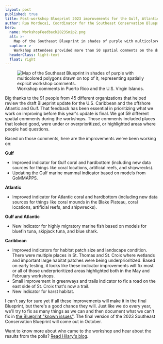 ```yaml
---
layout: post
published: true
title: Post-workshop Blueprint 2023 improvements for the Gulf, Atlantic, and Caribbean
author: Rua Mordecai, Coordinator for the Southeast Conservation Blueprint
hero:
  name: WorkshopFeedback2023Snip2.png
  alt: >-
    Map of the Southeast Blueprint in shades of purple with multicolored polygons drawn on top of it, representing spatially explicit workshop comments.
  caption: >-
    Workshop attendees provided more than 50 spatial comments on the draft version of Southeast Conservation Blueprint 2023. Here are the comments for the offshore waters of the Atlantic and Gulf.
  headerClass: light-text
  float: right
---
```


<figure>
  <img src="http://secassoutheast.org/images/WorkshopFeedback2023Snip1.png" alt="Map of the Southeast Blueprint in shades of purple with multicolored polygons drawn on top of it, representing spatially explicit workshop comments."/>
  <figcaption>Workshop comments in Puerto Rico and the U.S. Virgin Islands.</figcaption>
</figure>

Big thanks to the 91 people from 45 different organizations that helped review the draft Blueprint update for the U.S. Caribbean and the offshore Atlantic and Gulf. That feedback has been essential in prioritizing what we work on improving before this year's update is final. We got 59 different spatial comments during the workshops. Those comments included places that looked good, were under or overprioritized, or highlighted areas where people had questions. 

Based on those comments, here are the improvements we've been working on:

**Gulf**  

- Improved indicator for Gulf coral and hardbottom (including new data sources for things like coral locations, artificial reefs, and shipwrecks).
- Updating the Gulf marine mammal indicator based on models from GoMMAPPS.<!--more-->

**Atlantic**  
- Improved indicator for Atlantic coral and hardbottom (including new data sources for things like coral mounds in the Blake Plateau, coral locations, artificial reefs, and shipwrecks).

**Gulf and Atlantic**  
- New indicator for highly migratory marine fish based on models for bluefin tuna, skipjack tuna, and blue shark.

**Caribbean**  
- Improved indicators for habitat patch size and landscape condition. There were multiple places in St. Thomas and St. Croix where wetlands and important large habitat patches were being underprioritized. Based on early testing, it looks like these indicator improvements will fix most or all of those underprioritized areas highlighted both in the May and February workshops.
- Small improvement in greenways and trails indicator to fix a road on the east side of St. Croix that's now a trail.
- New indicator for karst habitat.

I can't say for sure yet if all these improvements will make it in the final Blueprint, but there's a good chance they will. Just like we do every year, we'll try to fix as many things as we can and then document what we can't fix in [the Blueprint "known issues"](https://secassoutheast.org/blueprint-known-issues). The final version of the 2023 Southeast Conservation Blueprint will come out in October.

Want to know more about who came to the workshop and hear about the results from the polls? [Read Hilary's blog](http://secassoutheast.org/2023/06/21/2023-Blueprint-workshops-by-the-numbers-participation-and-polling.html).
